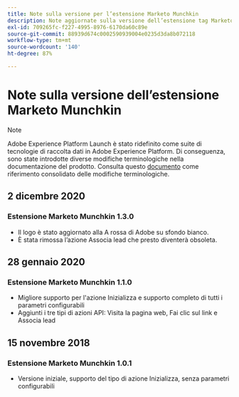 ```yaml
---
title: Note sulla versione per l’estensione Marketo Munchkin
description: Note aggiornate sulla versione dell’estensione tag Marketo Munchkin in Adobe Experience Platform.
exl-id: 709265fc-f227-4995-8976-6170da60c89e
source-git-commit: 88939d674c0002590939004e0235d3da8b072118
workflow-type: tm+mt
source-wordcount: '140'
ht-degree: 87%

---
```


# Note sulla versione dell’estensione Marketo Munchkin

>[!NOTE]
>
>Adobe Experience Platform Launch è stato ridefinito come suite di tecnologie di raccolta dati in Adobe Experience Platform. Di conseguenza, sono state introdotte diverse modifiche terminologiche nella documentazione del prodotto. Consulta questo [documento](../../../term-updates.md) come riferimento consolidato delle modifiche terminologiche.

## 2 dicembre 2020

### Estensione Marketo Munchkin 1.3.0

* Il logo è stato aggiornato alla A rossa di Adobe su sfondo bianco.
* È stata rimossa l’azione Associa lead che presto diventerà obsoleta.

## 28 gennaio 2020

### Estensione Marketo Munchkin 1.1.0

* Migliore supporto per l&#39;azione Inizializza e supporto completo di tutti i parametri configurabili
* Aggiunti i tre tipi di azioni API: Visita la pagina web, Fai clic sul link e Associa lead

## 15 novembre 2018

### Estensione Marketo Munchkin 1.0.1

* Versione iniziale, supporto del tipo di azione Inizializza, senza parametri configurabili
